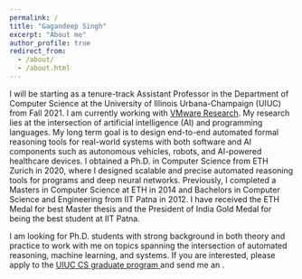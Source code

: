 ```yaml
---
permalink: /
title: "Gagandeep Singh"
excerpt: "About me"
author_profile: true
redirect_from: 
  - /about/
  - /about.html
---
```


I will be starting as a tenure-track Assistant Professor in the Department of Computer Science at the University of Illinois Urbana-Champaign (UIUC) from Fall 2021. I am currently working with <a href="https://research.vmware.com/">VMware Research</a>. My research lies at the intersection of artificial intelligence (AI) and programming languages. My long term goal is to design end-to-end automated formal reasoning tools for real-world systems with both software and AI components such as autonomous vehicles, robots, and AI-powered healthcare devices. I obtained a Ph.D. in Computer Science from ETH Zurich in 2020, where I designed scalable and precise automated reasoning tools for programs and deep neural networks. Previously, I completed a Masters in Computer Science at ETH in 2014 and Bachelors in Computer Science and Engineering from IIT Patna in 2012. I have received the ETH Medal for best Master thesis and the President of India Gold Medal for being the best student at IIT Patna.

I am looking for Ph.D. students with strong background in both theory and practice to work with me on topics spanning the intersection of automated reasoning, machine learning, and systems. If you are interested, please apply to the <a href="https://grad.illinois.edu/admissions/apply">UIUC CS graduate program </a> and send me an <a href="mailto:ggnds@illinois.edu"><i class="fas fa-envelope zoom" aria-hidden="true"></i></a>.

